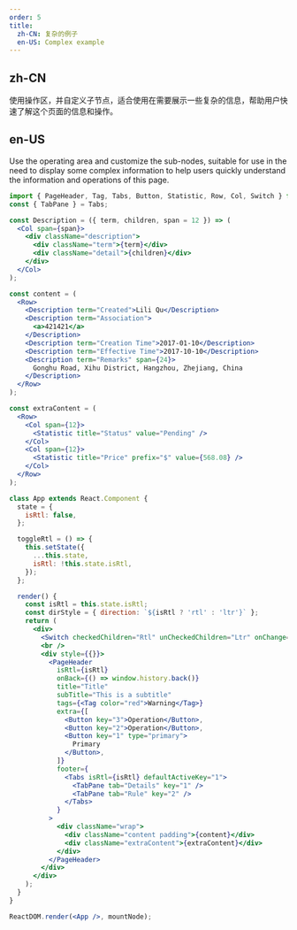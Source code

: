 ```yaml
---
order: 5
title:
  zh-CN: 复杂的例子
  en-US: Complex example
---
```


## zh-CN

使用操作区，并自定义子节点，适合使用在需要展示一些复杂的信息，帮助用户快速了解这个页面的信息和操作。

## en-US

Use the operating area and customize the sub-nodes, suitable for use in the need to display some complex information to help users quickly understand the information and operations of this page.

```jsx
import { PageHeader, Tag, Tabs, Button, Statistic, Row, Col, Switch } from '../../index';
const { TabPane } = Tabs;

const Description = ({ term, children, span = 12 }) => (
  <Col span={span}>
    <div className="description">
      <div className="term">{term}</div>
      <div className="detail">{children}</div>
    </div>
  </Col>
);

const content = (
  <Row>
    <Description term="Created">Lili Qu</Description>
    <Description term="Association">
      <a>421421</a>
    </Description>
    <Description term="Creation Time">2017-01-10</Description>
    <Description term="Effective Time">2017-10-10</Description>
    <Description term="Remarks" span={24}>
      Gonghu Road, Xihu District, Hangzhou, Zhejiang, China
    </Description>
  </Row>
);

const extraContent = (
  <Row>
    <Col span={12}>
      <Statistic title="Status" value="Pending" />
    </Col>
    <Col span={12}>
      <Statistic title="Price" prefix="$" value={568.08} />
    </Col>
  </Row>
);

class App extends React.Component {
  state = {
    isRtl: false,
  };

  toggleRtl = () => {
    this.setState({
      ...this.state,
      isRtl: !this.state.isRtl,
    });
  };

  render() {
    const isRtl = this.state.isRtl;
    const dirStyle = { direction: `${isRtl ? 'rtl' : 'ltr'}` };
    return (
      <div>
        <Switch checkedChildren="Rtl" unCheckedChildren="Ltr" onChange={this.toggleRtl} />
        <br />
        <div style={{}}>
          <PageHeader
            isRtl={isRtl}
            onBack={() => window.history.back()}
            title="Title"
            subTitle="This is a subtitle"
            tags={<Tag color="red">Warning</Tag>}
            extra={[
              <Button key="3">Operation</Button>,
              <Button key="2">Operation</Button>,
              <Button key="1" type="primary">
                Primary
              </Button>,
            ]}
            footer={
              <Tabs isRtl={isRtl} defaultActiveKey="1">
                <TabPane tab="Details" key="1" />
                <TabPane tab="Rule" key="2" />
              </Tabs>
            }
          >
            <div className="wrap">
              <div className="content padding">{content}</div>
              <div className="extraContent">{extraContent}</div>
            </div>
          </PageHeader>
        </div>
      </div>
    );
  }
}

ReactDOM.render(<App />, mountNode);
```

<style>
#components-page-header-demo-actions .wrap {
  display: flex;
}
#components-page-header-demo-actions .content {
  flex: 1;
}
#components-page-header-demo-actions .extraContent {
  min-width: 240px;
  text-align: right;
}
#components-page-header-demo-actions .content.padding {
  padding-left: 40px;
}
#components-page-header-demo-actions .content .description {
  display: table;
}
#components-page-header-demo-actions .description .term {
  display: table-cell;
  margin-right: 8px;
  padding-bottom: 8px;
  white-space: nowrap;
  line-height: 20px;
}
#components-page-header-demo-actions .description .term:after {
  position: relative;
  top: -0.5px;
  margin: 0 8px 0 2px;
  content: ":";
}
#components-page-header-demo-actions .description .detail {
  display: table-cell;
  padding-bottom: 8px;
  width: 100%;
  line-height: 20px;
}
</style>
